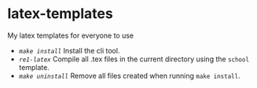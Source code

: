 # latex-templates
My latex templates for everyone to use

* *`make install`* Install the cli tool.
* *`re1-latex`* Compile all .tex files in the current directory using the `school` template.
* *`make uninstall`* Remove all files created when running `make install`.
